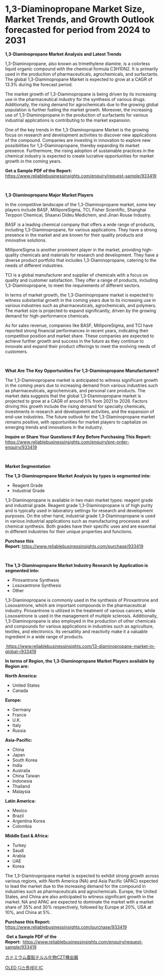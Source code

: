 <p><h1>1,3-Diaminopropane Market Size, Market Trends, and Growth Outlook forecasted for period from 2024 to 2031</h1></p><p><strong>1,3-Diaminopropane Market Analysis and Latest Trends</strong></p>
<p><p>1,3-Diaminopropane, also known as trimethylene diamine, is a colorless liquid organic compound with the chemical formula C3H10N2. It is primarily used in the production of pharmaceuticals, agrochemicals, and surfactants. The global 1,3-Diaminopropane Market is expected to grow at a CAGR of 13.3% during the forecast period.</p><p>The market growth of 1,3-Diaminopropane is being driven by its increasing use in the pharmaceutical industry for the synthesis of various drugs. Additionally, the rising demand for agrochemicals due to the growing global population is further fueling the market growth. Moreover, the increasing use of 1,3-Diaminopropane in the production of surfactants for various industrial applications is contributing to the market expansion.</p><p>One of the key trends in the 1,3-Diaminopropane Market is the growing focus on research and development activities to discover new applications of the compound. Companies are investing in innovation to explore new possibilities for 1,3-Diaminopropane, thereby expanding its market presence. Furthermore, the rising adoption of sustainable practices in the chemical industry is expected to create lucrative opportunities for market growth in the coming years.</p></p>
<p><strong>Get a Sample PDF of the Report:&nbsp;</strong> <a href="https://www.reliablebusinessinsights.com/enquiry/request-sample/933419">https://www.reliablebusinessinsights.com/enquiry/request-sample/933419</a></p>
<p>&nbsp;</p>
<p><strong>1,3-Diaminopropane Major Market Players</strong></p>
<p><p>In the competitive landscape of the 1,3-Diaminopropane market, some key players include BASF, MilliporeSigma, TCI, Fisher Scientific, Shanghai Terppon Chemical, Shaanxi Dideu Medichem, and Jinan Rouse Industry. </p><p>BASF is a leading chemical company that offers a wide range of products, including 1,3-Diaminopropane, for various applications. They have a strong presence in the market and are known for their quality products and innovative solutions.</p><p>MilliporeSigma is another prominent player in the market, providing high-quality chemicals and materials for research and development. They have a diverse product portfolio that includes 1,3-Diaminopropane, catering to the needs of different industries.</p><p>TCI is a global manufacturer and supplier of chemicals with a focus on quality and customer satisfaction. They offer a range of products, including 1,3-Diaminopropane, to meet the requirements of different sectors.</p><p>In terms of market growth, the 1,3-Diaminopropane market is expected to witness substantial growth in the coming years due to its increasing use in various industries such as pharmaceuticals, agrochemicals, and polymers. The market size is projected to expand significantly, driven by the growing demand for high-performance chemicals.</p><p>As for sales revenue, companies like BASF, MilliporeSigma, and TCI have reported strong financial performances in recent years, indicating their competitive position and market share. These companies are expected to achieve further growth and success in the future as they continue to innovate and expand their product offerings to meet the evolving needs of customers.</p></p>
<p>&nbsp;</p>
<p><strong>What Are The Key Opportunities For 1,3-Diaminopropane Manufacturers?</strong></p>
<p><p>The 1,3-Diaminopropane market is anticipated to witness significant growth in the coming years due to increasing demand from various industries such as pharmaceuticals, agrochemicals, and personal care products. The market data suggests that the global 1,3-Diaminopropane market is projected to grow at a CAGR of around 5% from 2021 to 2026. Factors driving this growth include the rising demand for specialty chemicals, investments in research and development activities, and the expansion of end-use industries. The future outlook for the 1,3-Diaminopropane market remains positive, with opportunities for market players to capitalize on emerging trends and innovations in the industry.</p></p>
<p><strong>Inquire or Share Your Questions If Any Before Purchasing This Report:</strong> <a href="https://www.reliablebusinessinsights.com/enquiry/pre-order-enquiry/933419">https://www.reliablebusinessinsights.com/enquiry/pre-order-enquiry/933419</a></p>
<p>&nbsp;</p>
<p><strong>Market Segmentation</strong></p>
<p><strong>The 1,3-Diaminopropane Market Analysis by types is segmented into:</strong></p>
<p><ul><li>Reagent Grade</li><li>Industrial Grade</li></ul></p>
<p><p>1,3-Diaminopropane is available in two main market types: reagent grade and industrial grade. Reagent grade 1,3-Diaminopropane is of high purity and is typically used in laboratory settings for research and development purposes. On the other hand, industrial grade 1,3-Diaminopropane is used in various industrial applications such as manufacturing processes and chemical synthesis. Both grades have their specific uses and are essential in different industries for their unique properties and functions.</p></p>
<p><strong>Purchase this Report:&nbsp;</strong><a href="https://www.reliablebusinessinsights.com/purchase/933419">https://www.reliablebusinessinsights.com/purchase/933419</a></p>
<p>&nbsp;</p>
<p><strong>The 1,3-Diaminopropane Market Industry Research by Application is segmented into:</strong></p>
<p><ul><li>Piroxantrone Synthesis</li><li>Losoxantrone Synthesis</li><li>Other</li></ul></p>
<p><p>1,3-Diaminopropane is commonly used in the synthesis of Piroxantrone and Losoxantrone, which are important compounds in the pharmaceutical industry. Piroxantrone is utilized in the treatment of various cancers, while Losoxantrone is used in the management of multiple sclerosis. Additionally, 1,3-Diaminopropane is also employed in the production of other chemicals and compounds for various applications in industries such as agriculture, textiles, and electronics. Its versatility and reactivity make it a valuable ingredient in a wide range of products.</p></p>
<p><a href="https://www.reliablebusinessinsights.com/13-diaminopropane-market-in-global-r933419">&nbsp;https://www.reliablebusinessinsights.com/13-diaminopropane-market-in-global-r933419</a></p>
<p><strong>In terms of Region, the 1,3-Diaminopropane Market Players available by Region are:</strong></p>
<p>
    <p> <strong> North America: </strong>
        <ul>
            <li>United States</li>
            <li>Canada</li>
        </ul>
        </p> 
    <p> <strong> Europe: </strong>
        <ul>
            <li>Germany</li>
            <li>France</li>
            <li>U.K.</li>
            <li>Italy</li>
            <li>Russia</li>
        </ul>
        </p> 
    <p> <strong> Asia-Pacific: </strong>
        <ul>
            <li>China</li>
            <li>Japan</li>
            <li>South Korea</li>
            <li>India</li>
            <li>Australia</li>
            <li>China Taiwan</li>
            <li>Indonesia</li>
            <li>Thailand</li>
            <li>Malaysia</li>
        </ul>
        </p> 
    <p> <strong> Latin America: </strong>
        <ul>
            <li>Mexico</li>
            <li>Brazil</li>
            <li>Argentina Korea</li>
            <li>Colombia</li>
        </ul>
        </p> 
    <p> <strong> Middle East & Africa: </strong>
        <ul>
            <li>Turkey</li>
            <li>Saudi</li>
            <li>Arabia</li>
            <li>UAE</li>
            <li>Korea</li>
        </ul>
    </p>
    </p>
<p><p>The 1,3-Diaminopropane market is expected to exhibit strong growth across various regions, with North America (NA) and Asia Pacific (APAC) expected to lead the market due to the increasing demand for the compound in industries such as pharmaceuticals and agrochemicals. Europe, the United States, and China are also anticipated to witness significant growth in the market. NA and APAC are expected to dominate the market with a market share of 35% and 30% respectively, followed by Europe at 20%, USA at 10%, and China at 5%.</p></p>
<p><strong>Purchase this Report: </strong><a href="https://www.reliablebusinessinsights.com/purchase/933419">https://www.reliablebusinessinsights.com/purchase/933419</a></p>
<p>&nbsp;<strong>Get a Sample PDF of the Report:&nbsp;&nbsp;</strong><a href="https://www.reliablebusinessinsights.com/enquiry/request-sample/933419">https://www.reliablebusinessinsights.com/enquiry/request-sample/933419</a></p>
<p><strong></strong></p>
<p><p><a href="https://github.com/mohamedbakry57/Market-Research-Report-List-4/blob/main/9543922122890.md">カドミウム亜鉛テルル化物CZT検出器</a></p><p><a href="https://github.com/laholand/Market-Research-Report-List-4/blob/main/9500065124311.md">OLED 디스플레이 IC</a></p></p>